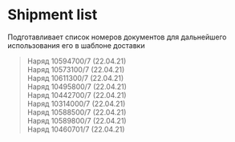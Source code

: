 # Shipment list

Подготавливает список номеров документов для дальнейшего использования его в шаблоне доставки

>Наряд 10594700/7 (22.04.21)  
Наряд 10573100/7 (22.04.21)  
Наряд 10611300/7 (22.04.21)  
Наряд 10495800/7 (22.04.21)  
Наряд 10442700/7 (22.04.21)  
Наряд 10314000/7 (22.04.21)  
Наряд 10588500/7 (22.04.21)  
Наряд 10589800/7 (22.04.21)  
Наряд 10460701/7 (22.04.21)